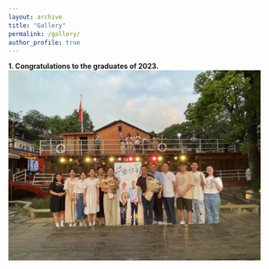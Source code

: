 ```yaml
---
layout: archive
title: "Gallery"
permalink: /gallery/
author_profile: true
---
```

<strong>1. Congratulations to the graduates of 2023.</strong>
<img src='/images/gallery/Graduation_2023.jpg'> 

